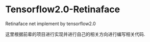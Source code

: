 # Tensorflow2.0-Retinaface
Retinaface net implement by tensorflow2.0


这里根据前辈的项目进行实现并进行自己的相关方向进行编写相关代码. 
